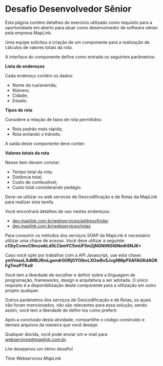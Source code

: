 Desafio Desenvolvedor Sênior
======================================

Esta página contém detalhes do exercício utilizado como requisito para a oportunidade em aberto para atuar como desenvolvedor de software sênior pela empresa MapLink.

Uma equipe solicitou a criação de um componente para a realização de cálculos de valores totais da rota.

A interface do componente define como entrada os seguintes parâmetros:

<b>Lista de endereços</b>

Cada endereço contém os dados:

* Nome da rua/avenida;
* Número;
* Cidade;
* Estado.

<b>Tipos de rota</b>

Considere a relação de tipos de rota permitidos:

* Rota padrão mais rápida;
* Rota evitando o trânsito.

A saída deste componente deve conter:

<b>Valores totais da rota</b>

Nesse item devem constar: 

* Tempo total da rota;
* Distância total;
* Custo de combustível;
* Custo total considerando pedágio.

Deve-se utilizar os web services de Geocodificação e de Rotas da MapLink para realizar esta tarefa. 

Você encontrará detalhes de uso nestes endereços:

* <a href="http://dev.maplink.com.br/webservices/addressfinder/ - Geocodificação" target="_blank">dev.maplink.com.br/webservices/addressfinder</a>
* <a href="http://dev.maplink.com.br/webservices/rotas/ - Roteirização" target="_blank">dev.maplink.com.br/webservices/rotas</a>

Para consumir os métodos dos serviços SOAP da MapLink é necessário utilizar uma chave de acesso. Você deve utilizar a seguinte: <b>c13iyCvmcC9mzwkLd0LCbmYC5mUF5m2jNGNtNGt6NmK6NJK=</b>

Caso você opte por trabalhar com a API Javascript, use esta chave: <b>ymYmaxLXdMBJRmLgendrG0RjGYOIbvLXOwBvSJvgNMpPSAFAGKdAOKFgTmzPTKs9</b>

Você tem a liberdade de escolher e definir sobre a linguagem de programação, frameworks, design e arquitetura a ser adotada. O único requisito é a disponibilização deste componente para a utilização em outro projeto qualquer.

Outros parâmetros dos serviços de Geocodificação e de Rotas, os quais não foram mencionados, não são relevantes para essa solução, sendo assim, você tem a liberdade de definí-los como preferir.

Após a conclusão desta atividade, compartilhe o código construído e demais arquivos da maneira que você desejar.

Qualquer dúvida, você pode enviar um e-mail para webservices@maplink.com.br.

Lhe desejamos um ótimo desafio!

*Time Webservices MapLink*